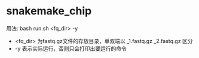 # snakemake_chip
用法: bash run.sh <fq_dir> -y
- <fq_dir> 为fastq.gz文件的存放目录，单双端以 _1.fastq.gz _2.fastq.gz 区分
- -y 表示实际运行，否则只会打印出要运行的命令

